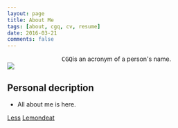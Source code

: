 ```yaml
---
layout: page
title: About Me
tags: [about, cgq, cv, resume]
date: 2016-03-21
comments: false
---
```

    
<center><kbd>C</kbd><kbd>G</kbd><kbd>Q</kbd>is an acronym of a person's name.</center>
<img src="caoack123.github.io/about/Resume_Cao Guoqiang.png">

## Personal decription
* All about me is here.

<a href="http://lessnav.com" class="btn btn-success">Less</a>
<a href="http://lemondeat.com" class="btn btn-success">Lemondeat</a>




